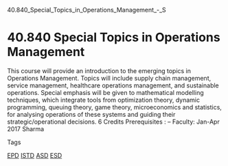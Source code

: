 40.840_Special_Topics_in_Operations_Management_-_S



40.840 Special Topics in Operations Management
==============================================

This course will provide an introduction to the emerging topics in Operations Management. Topics will include supply chain management, service management, healthcare operations management, and sustainable operations. Special emphasis will be given to mathematical modelling techniques, which integrate tools from optimization theory, dynamic programming, queuing theory, game theory, microeconomics and statistics, for analysing operations of these systems and guiding their strategic/operational decisions.
6 Credits
Prerequisites : – Faculty: Jan-Apr 2017 Sharma

Tags

[EPD](/education/undergraduate/courses/?pillar-cluster=44)
[ISTD](/education/undergraduate/courses/?pillar-cluster=11)
[ASD](/education/undergraduate/courses/?pillar-cluster=1167)
[ESD](/education/undergraduate/courses/?pillar-cluster=99)

